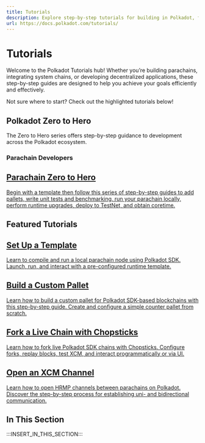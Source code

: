 ```yaml
---
title: Tutorials
description: Explore step-by-step tutorials for building in Polkadot, from parachain deployment and testing to cross-chain asset creation and XCM channel management.
url: https://docs.polkadot.com/tutorials/
---
```


# Tutorials

Welcome to the Polkadot Tutorials hub! Whether you’re building parachains, integrating system chains, or developing decentralized applications, these step-by-step guides are designed to help you achieve your goals efficiently and effectively.

Not sure where to start? Check out the highlighted tutorials below!

## Polkadot Zero to Hero

The Zero to Hero series offers step-by-step guidance to development across the Polkadot ecosystem.

### Parachain Developers

<div class="subsection-wrapper">
  <div class="card">
    <a href="/tutorials/polkadot-sdk/parachains/zero-to-hero/" target="_blank">
      <h2 class="title">Parachain Zero to Hero</h2>
      <p class="description">Begin with a template then follow this series of step-by-step guides to add pallets, write unit tests and benchmarking, run your parachain locally, perform runtime upgrades, deploy to TestNet, and obtain coretime.</p>
    </a>
  </div>
</div>

## Featured Tutorials

<div class="subsection-wrapper">
  <div class="card">
    <a href="/tutorials/polkadot-sdk/parachains/zero-to-hero/set-up-a-template/">
      <h2 class="title">Set Up a Template</h2>
      <p class="description">Learn to compile and run a local parachain node using Polkadot SDK. Launch, run, and interact with a pre-configured runtime template.</p>
    </a>
  </div>
    <div class="card">
    <a href="/tutorials/polkadot-sdk/parachains/zero-to-hero/build-custom-pallet">
      <h2 class="title">Build a Custom Pallet</h2>
      <p class="description">Learn how to build a custom pallet for Polkadot SDK-based blockchains with this step-by-step guide. Create and configure a simple counter pallet from scratch.</p>
    </a>
  </div>
    <div class="card">
    <a href="/tutorials/polkadot-sdk/testing/fork-live-chains/">
      <h2 class="title">Fork a Live Chain with Chopsticks</h2>
      <p class="description">Learn how to fork live Polkadot SDK chains with Chopsticks. Configure forks, replay blocks, test XCM, and interact programmatically or via UI.</p>
    </a>
  </div>
    <div class="card">
    <a href="/tutorials/interoperability/xcm-channels/para-to-para/">
      <h2 class="title">Open an XCM Channel</h2>
      <p class="description">Learn how to open HRMP channels between parachains on Polkadot. Discover the step-by-step process for establishing uni- and bidirectional communication.</p>
    </a>
  </div>
</div>

## In This Section

:::INSERT_IN_THIS_SECTION:::
